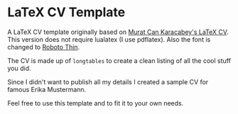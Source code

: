# LaTeX CV Template

A LaTeX CV template originally based on [Murat Can Karacabey's LaTeX CV](https://github.com/muratcankaracabey/latex_cv). This version does not require lualatex (I use pdflatex). Also the font is changed to [Roboto Thin](https://tug.org/FontCatalogue/robotothin/).

The CV is made up of `longtables` to create a clean listing of all the cool stuff you did.

Since I didn't want to publish all my details I created a sample CV for famous Erika Mustermann.

Feel free to use this template and to fit it to your own needs.